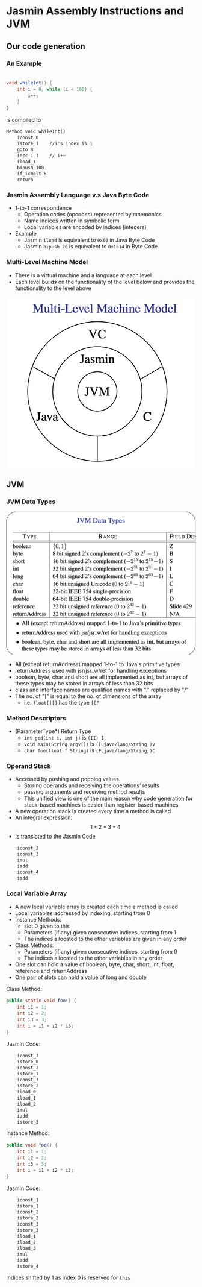 # Jasmin Assembly Instructions and JVM

## Our code generation

### An Example

```java

void whileInt() {
    int i = 0; while (i < 100) {
        i++;
    }
}
```

is compiled to 

```
Method void whileInt()
    iconst_0
    istore_1    //i's index is 1
    goto 8
    incc 1 1    // i++
    iload_1
    bipush 100
    if_icmplt 5
    return
```

### Jasmin Assembly Language v.s Java Byte Code
* 1-to-1 correspondence
    * Operation codes (opcodes) represented by mnemonics
    * Name indices written in symbolic form
    * Local variables are encoded by indices (integers)
* Example
    * Jasmin `iload` is equivalent to `0x60` in Java Byte Code
    * Jasmin `bipush 20` is equivalent to `0x1614` in Byte Code

### Multi-Level Machine Model
* There is a virtual machine and a language at each level
* Each level builds on the functionality of the level below and provides the functionality to the level above

![multilevel_model](../imgs/multilevelmodel.png)

## JVM

### JVM Data Types
![datatypes](../imgs/jvmDataType.png)
* All (except returnAddress) mapped 1-to-1 to Java's primitive types
* returnAddress used with jsr/jsr_w/ret for handling exceptions
* boolean, byte, char and short are all implemented as int, but arrays of these types may be stored in arrays of less than 32 bits
* class and interface names are qualified names with "." replaced by "/"
* The no. of "[" is equal to the no. of dimensions of the array
    * i.e. `float[][]` has the type ``[[F``


### Method Descriptors
* (ParameterType*) Return Type
    * `int gcd(int i, int j)` is `(II) I`
    * `void main(String argv[])` is `([Ljava/lang/String;)V`
    * `char foo(float f String)` is `(FLjava/lang/String;)C`

### Operand Stack
* Accessed by pushing and popping values
    * Storing operands and receiving the operations' results
    * passing arguments and receiving method results
    * This unified view is one of the main reason why code generation for stack-based machines is easier than register-based machines
* A new operation stack is created every time a method is called
* An integral expression:
$$1 + 2 * 3 + 4$$
* Is translated to the Jasmin Code
``` iconst_1
    iconst_2
    iconst_3
    imul
    iadd
    iconst_4
    iadd
```

### Local Variable Array
* A new local variable array is created each time a method is called
* Local variables addressed by indexing, starting from 0
* Instance Methods:
    * slot 0 given to this
    * Parameters (if any) given consecutive indices, starting from 1
    * The indices allocated to the other variables are given in any order
* Class Methods:
    * Parameters (if any) given consecutive indices, starting from 0
    * The indices allocated to the other variables in any order
* One slot can hold a value of boolean, byte, char, short, int, float, reference and returnAddress
* One pair of slots can hold a value of long and double

Class Method:
```java
public static void foo() {
    int i1 = 1;
    int i2 = 2;
    int i3 = 3;
    int i = i1 + i2 * i3;
}
```

Jasmin Code:
```
    iconst_1
    istore_0
    iconst_2
    istore_1
    iconst_3
    istore_2
    iload_0
    iload_1
    iload_2
    imul
    iadd
    istore_3
```

Instance Method:
```java
public void foo() {
    int i1 = 1;
    int i2 = 2;
    int i3 = 3;
    int i = i1 + i2 * i3;
}
```

Jasmin Code:
```
    iconst_1
    istore_1
    iconst_2
    istore_2
    iconst_3
    istore_3
    iload_1
    iload_2
    iload_3
    imul
    iadd
    istore_4
```

Indices shifted by 1 as index 0 is reserved for `this`